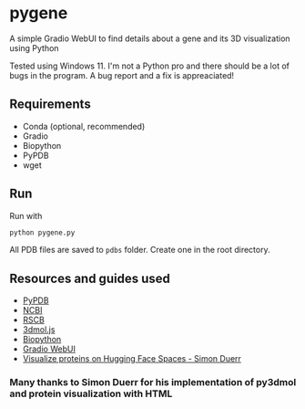 # pygene
A simple Gradio WebUI to find details about a gene and its 3D visualization using Python

Tested using Windows 11. I'm not a Python pro and there should be a lot of bugs in the program. A bug report and a fix is appreaciated!

## Requirements
- Conda (optional, recommended)
- Gradio
- Biopython
- PyPDB
- wget

## Run
Run with
```py
python pygene.py
```

All PDB files are saved to `pdbs` folder. Create one in the root directory.

## Resources and guides used
- [PyPDB](https://github.com/williamgilpin/pypdb)
- [NCBI](https://www.ncbi.nlm.nih.gov/nuccore/)
- [RSCB](https://www.rcsb.org/)
- [3dmol.js](https://3dmol.org/doc/global.html)
- [Biopython](https://biopython.org/docs)
- [Gradio WebUI](https://gradio.app/docs)
- [Visualize proteins on Hugging Face Spaces - Simon Duerr](https://huggingface.co/blog/spaces_3dmoljs)
### Many thanks to Simon Duerr for his implementation of py3dmol and protein visualization with HTML
